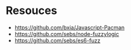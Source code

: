 

# Resouces #
- https://github.com/bxia/Javascript-Pacman
- https://github.com/sebs/node-fuzzylogic
- https://github.com/sebs/es6-fuzz


